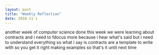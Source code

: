 ```yaml
---
layout: post
title: "Weekly Reflection"
date: 2018-11-1
---
```

another week of computer science done this week we were learning about contracts and i need to fdocus more because i hear what's said but  i need to understand everything so what i say is contracts are a template to write with so you get it right making examples so that's it until next time 
